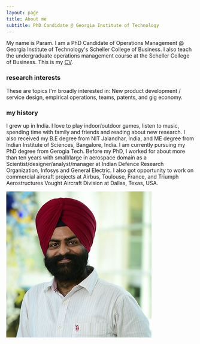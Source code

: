 ```yaml
---
layout: page
title: About me
subtitle: PhD Candidate @ Georgia Institute of Technology
---
```


My name is Param. I am a PhD Candidate of Operations Management @ Georgia Institute of Technology's Scheller College of Business. I also teach the undergraduate operations management course at the Scheller College of Business. This is my [CV](https://drive.google.com/file/d/1uqk6nQfHkdkdUoSPxBd935MoAoseOirn/view//1).

### research interests

These are topics I'm broadly interested in: New product development / service design, empirical operations, teams, patents, and gig economy.

### my history

I grew up in India. I love to play indoor/outdoor games, listen to music, spending time with family and friends and reading about new research. I also received my B.E degree from NIT Jalandhar, India, and ME degree from Indian Institute of Sciences, Bangalore, India. I am currently pursuing my PhD degree from Gerogia Tech. Before my PhD, I worked for about more than ten years with small/large in aerospace domain as a Scientist/designer/analyst/manager at Indian Defence Research Organization, Infosys and General Electric. I also got opportunity to work on commercial aircraft projects at Airbus, Toulouse, France, and Triumph Aerostructures Vought Aircraft Division at Dallas, Texas, USA.

![Param](img/squaremug.png)
